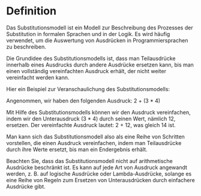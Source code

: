 # Definition

Das Substitutionsmodell ist ein Modell zur Beschreibung des Prozesses der Substitution in formalen Sprachen und in der Logik. Es wird häufig verwendet, um die Auswertung von Ausdrücken in Programmiersprachen zu beschreiben.

Die Grundidee des Substitutionsmodells ist, dass man Teilausdrücke innerhalb eines Ausdrucks durch andere Ausdrücke ersetzen kann, bis man einen vollständig vereinfachten Ausdruck erhält, der nicht weiter vereinfacht werden kann.

Hier ein Beispiel zur Veranschaulichung des Substitutionsmodells:

Angenommen, wir haben den folgenden Ausdruck: 2 + (3 \* 4)

Mit Hilfe des Substitutionsmodells können wir den Ausdruck vereinfachen, indem wir den Unterausdruck (3 \* 4) durch seinen Wert, nämlich 12, ersetzen. Der vereinfachte Ausdruck lautet: 2 + 12, was gleich 14 ist.

Man kann sich das Substitutionsmodell also als eine Reihe von Schritten vorstellen, die einen Ausdruck vereinfachen, indem man Teilausdrücke durch ihre Werte ersetzt, bis man ein Endergebnis erhält.

Beachten Sie, dass das Substitutionsmodell nicht auf arithmetische Ausdrücke beschränkt ist. Es kann auf jede Art von Ausdruck angewandt werden, z. B. auf logische Ausdrücke oder Lambda-Ausdrücke, solange es eine Reihe von Regeln zum Ersetzen von Unterausdrücken durch einfachere Ausdrücke gibt.

